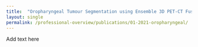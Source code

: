 ```yaml
---
title:  "Oropharyngeal Tumour Segmentation using Ensemble 3D PET-CT Fusion Networks for the HECKTOR Challenge"
layout: single
permalink: /professional-overview/publications/01-2021-oropharyngeal/
---
```


Add text here